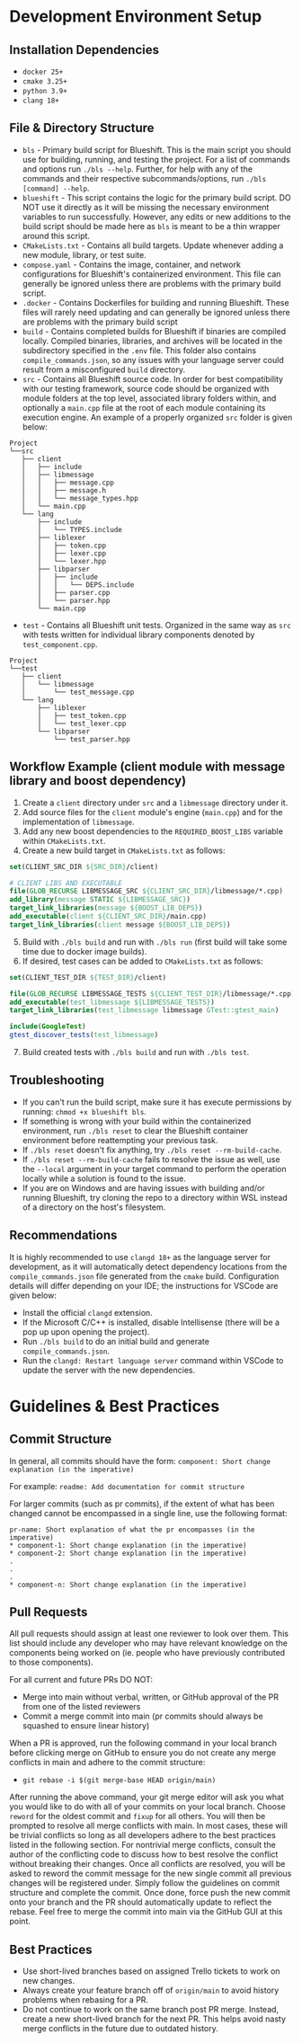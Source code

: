 # Development Environment Setup

## Installation Dependencies
- `docker 25+`
- `cmake 3.25+`
- `python 3.9+`
- `clang 18+`

## File & Directory Structure
- `bls` - Primary build script for Blueshift. This is the main script you should use for building, running, and testing the project. For a list of commands and options run `./bls --help`. Further, for help with any of the commands and their respective subcommands/options, run `./bls [command] --help`.
- `blueshift` - This script contains the logic for the primary build script. DO NOT use it directly as it will be missing the necessary environment variables to run successfully. However, any edits or new additions to the build script should be made here as `bls` is meant to be a thin wrapper around this script.
- `CMakeLists.txt` - Contains all build targets. Update whenever adding a new module, library, or test suite.
- `compose.yaml` - Contains the image, container, and network configurations for Blueshift's containerized environment. This file can generally be ignored unless there are problems with the primary build script.
- `.docker` - Contains Dockerfiles for building and running Blueshift. These files will rarely need updating and can generally be ignored unless there are problems with the primary build script
- `build` - Contains completed builds for Blueshift if binaries are compiled locally. Compiled binaries, libraries, and archives will be located in the subdirectory specified in the `.env` file. This folder also contains `compile_commands.json`, so any issues with your language server could result from a misconfigured `build` directory.
- `src` - Contains all Blueshift source code. In order for best compatibility with our testing framework, source code should be organized with module folders at the top level, associated library folders within, and optionally a `main.cpp` file at the root of each module containing its execution engine. An example of a properly organized `src` folder is given below:
```
Project
└──src
   ├── client
   │   ├── include
   │   ├── libmessage
   │   │   ├── message.cpp
   │   │   ├── message.h
   │   │   └── message_types.hpp
   │   └── main.cpp
   └── lang
       ├── include
       │   └── TYPES.include
       ├── liblexer
       │   ├── token.cpp
       │   ├── lexer.cpp
       │   └── lexer.hpp
       ├── libparser
       │   ├── include
       │   │   └── DEPS.include
       │   ├── parser.cpp
       │   └── parser.hpp
       └── main.cpp
```
- `test` - Contains all Blueshift unit tests. Organized in the same way as `src` with tests written for individual library components denoted by `test_component.cpp`.
```
Project
└──test
   ├── client
   │   └── libmessage
   │       └── test_message.cpp
   └── lang
       ├── liblexer
       │   ├── test_token.cpp
       │   └── test_lexer.cpp
       └── libparser
           └── test_parser.hpp
```

## Workflow Example (client module with message library and boost dependency)
1. Create a `client` directory under `src` and a `libmessage` directory under it.
2. Add source files for the `client` module's engine (`main.cpp`) and for the implementation of `libmessage`.
3. Add any new boost dependencies to the `REQUIRED_BOOST_LIBS` variable within `CMakeLists.txt`.
4. Create a new build target in `CMakeLists.txt` as follows:
```cmake
set(CLIENT_SRC_DIR ${SRC_DIR}/client)

# CLIENT LIBS AND EXECUTABLE
file(GLOB_RECURSE LIBMESSAGE_SRC ${CLIENT_SRC_DIR}/libmessage/*.cpp)
add_library(message STATIC ${LIBMESSAGE_SRC})
target_link_libraries(message ${BOOST_LIB_DEPS})
add_executable(client ${CLIENT_SRC_DIR}/main.cpp)
target_link_libraries(client message ${BOOST_LIB_DEPS})
```
5. Build with `./bls build` and run with `./bls run` (first build will take some time due to docker image builds).
6. If desired, test cases can be added to `CMakeLists.txt` as follows:
```cmake
set(CLIENT_TEST_DIR ${TEST_DIR}/client)

file(GLOB_RECURSE LIBMESSAGE_TESTS ${CLIENT_TEST_DIR}/libmessage/*.cpp)
add_executable(test_libmessage ${LIBMESSAGE_TESTS})
target_link_libraries(test_libmessage libmessage GTest::gtest_main)

include(GoogleTest)
gtest_discover_tests(test_libmessage)
```
7. Build created tests with `./bls build` and run with `./bls test`.

## Troubleshooting
- If you can't run the build script, make sure it has execute permissions by running: `chmod +x blueshift bls`.
- If something is wrong with your build within the containerized environment, run `./bls reset` to clear the Blueshift container environment before reattempting your previous task.
- If `./bls reset` doesn't fix anything, try `./bls reset --rm-build-cache`.
- If `./bls reset --rm-build-cache` fails to resolve the issue as well, use the `--local` argument in your target command to perform the operation locally while a solution is found to the issue.
- If you are on Windows and are having issues with building and/or running Blueshift, try cloning the repo to a directory within WSL instead of a directory on the host's filesystem.

## Recommendations
It is highly recommended to use `clangd 18+` as the language server for development, as it will automatically detect dependency locations from the `compile_commands.json` file generated from the `cmake` build. Configuration details will differ depending on your IDE; the instructions for VSCode are given below:
- Install the official `clangd` extension.
- If the Microsoft C/C++ is installed, disable Intellisense (there will be a pop up upon opening the project).
- Run `./bls build` to do an initial build and generate `compile_commands.json`.
- Run the `clangd: Restart language server` command within VSCode to update the server with the new dependencies.

# Guidelines & Best Practices

## Commit Structure
In general, all commits should have the form: `component: Short change explanation (in the
imperative)`

For example: `readme: Add documentation for commit structure`

For larger commits (such as pr commits), if the extent of what has been changed cannot be
encompassed in a single line, use the following format:
```
pr-name: Short explanation of what the pr encompasses (in the imperative)
* component-1: Short change explanation (in the imperative)
* component-2: Short change explanation (in the imperative)
.
.
.
* component-n: Short change explanation (in the imperative)
```

## Pull Requests
All pull requests should assign at least one reviewer to look over them. This list should include
any developer who may have relevant knowledge on the components being worked on (ie.
people who have previously contributed to those components).

For all current and future PRs DO NOT:
- Merge into main without verbal, written, or GitHub approval of the PR from one of the
listed reviewers
- Commit a merge commit into main (pr commits should always be squashed to ensure
linear history)

When a PR is approved, run the following command in your local branch before clicking merge
on GitHub to ensure you do not create any merge conflicts in main and adhere to the commit
structure:

- `git rebase -i $(git merge-base HEAD origin/main)`

After running the above command, your git merge editor will ask you what you would like to do
with all of your commits on your local branch. Choose `reword` for the oldest commit and
`fixup` for all others. You will then be prompted to resolve all merge conflicts with main. In most
cases, these will be trivial conflicts so long as all developers adhere to the best practices listed in
the following section. For nontrivial merge conflicts, consult the author of the conflicting code to
discuss how to best resolve the conflict without breaking their changes. Once all conflicts are
resolved, you will be asked to reword the commit message for the new single commit all
previous changes will be registered under. Simply follow the guidelines on commit structure and
complete the commit. Once done, force push the new commit onto your branch and the PR
should automatically update to reflect the rebase. Feel free to merge the commit into main via the
GitHub GUI at this point.

## Best Practices
- Use short-lived branches based on assigned Trello tickets to work on new changes.
- Always create your feature branch off of `origin/main` to avoid history problems when
rebasing for a PR.
- Do not continue to work on the same branch post PR merge. Instead, create a new short-lived branch for the next PR. This helps avoid nasty merge conflicts in the future due to
outdated history.
